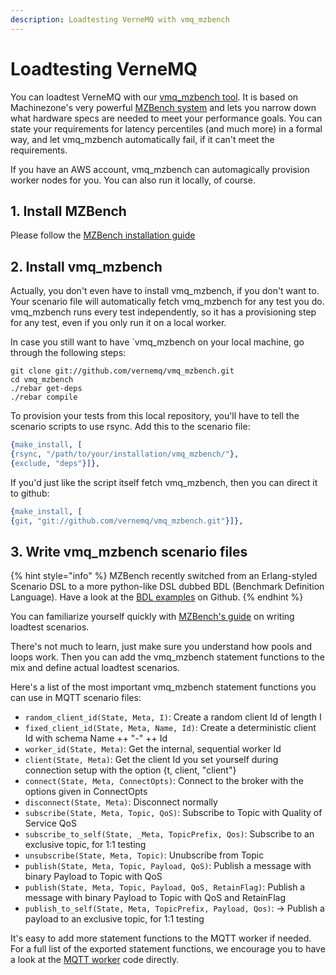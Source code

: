 ```yaml
---
description: Loadtesting VerneMQ with vmq_mzbench
---
```


# Loadtesting VerneMQ

You can loadtest VerneMQ with our [vmq\_mzbench tool](https://github.com/vernemq/vmq_mzbench). It is based on Machinezone's very powerful [MZBench system](https://github.com/mzbench/mzbench) and lets you narrow down what hardware specs are needed to meet your performance goals. You can state your requirements for latency percentiles \(and much more\) in a formal way, and let vmq\_mzbench automatically fail, if it can't meet the requirements.

If you have an AWS account, vmq\_mzbench can automagically provision worker nodes for you. You can also run it locally, of course.

## 1. Install MZBench

Please follow the [MZBench installation guide](https://mzbench.github.io/mzbench/#installation)

## 2. Install vmq\_mzbench

Actually, you don't even have to install vmq\_mzbench, if you don't want to. Your scenario file will automatically fetch vmq\_mzbench for any test you do. vmq\_mzbench runs every test independently, so it has a provisioning step for any test, even if you only run it on a local worker.

In case you still want to have `vmq\_mzbench on your local machine, go through the following steps:

```text
git clone git://github.com/vernemq/vmq_mzbench.git
cd vmq_mzbench
./rebar get-deps
./rebar compile
```

To provision your tests from this local repository, you'll have to tell the scenario scripts to use rsync. Add this to the scenario file:

```erlang
{make_install, [
{rsync, "/path/to/your/installation/vmq_mzbench/"},
{exclude, "deps"}]},
```

If you'd just like the script itself fetch vmq\_mzbench, then you can direct it to github:

```erlang
{make_install, [
{git, "git://github.com/vernemq/vmq_mzbench.git"}]},
```

## 3. Write vmq\_mzbench scenario files

{% hint style="info" %}
MZBench recently switched from an Erlang-styled Scenario DSL to a more python-like DSL dubbed BDL \(Benchmark Definition Language\). Have a look at the [BDL examples](https://github.com/mzbench/mzbench/tree/master/examples.bdl) on Github.
{% endhint %}

You can familiarize yourself quickly with [MZBench's guide](https://mzbench.github.io/mzbench/scenarios/spec/) on writing loadtest scenarios.

There's not much to learn, just make sure you understand how pools and loops work. Then you can add the vmq\_mzbench statement functions to the mix and define actual loadtest scenarios.

Here's a list of the most important vmq\_mzbench statement functions you can use in MQTT scenario files:

* `random_client_id(State, Meta, I)`: Create a random client Id of length I
* `fixed_client_id(State, Meta, Name, Id)`: Create a deterministic client Id with schema Name ++ "-" ++ Id
* `worker_id(State, Meta)`: Get the internal, sequential worker Id
* `client(State, Meta)`: Get the client Id you set yourself during connection setup with the option {t, client, "client"}
* `connect(State, Meta, ConnectOpts)`: Connect to the broker with the options given in ConnectOpts
* `disconnect(State, Meta)`: Disconnect normally
* `subscribe(State, Meta, Topic, QoS)`: Subscribe to Topic with Quality of Service QoS
* `subscribe_to_self(State, _Meta, TopicPrefix, Qos)`: Subscribe to an exclusive topic, for 1:1 testing
* `unsubscribe(State, Meta, Topic)`: Unubscribe from Topic
* `publish(State, Meta, Topic, Payload, QoS)`: Publish a message with binary Payload to Topic with QoS
* `publish(State, Meta, Topic, Payload, QoS, RetainFlag)`: Publish a message with binary Payload to Topic with QoS and RetainFlag
* `publish_to_self(State, Meta, TopicPrefix, Payload, Qos)`: -> Publish a payload to an exclusive topic, for 1:1 testing


It's easy to add more statement functions to the MQTT worker if needed. For a full list of the exported statement functions, we encourage you to have a look at the [MQTT worker](https://github.com/vernemq/vmq_mzbench/blob/master/src/mqtt_worker.erl) code directly.

